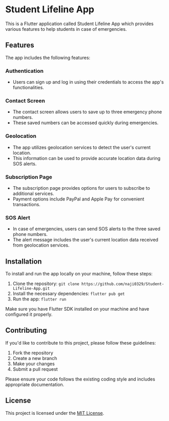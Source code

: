 # Student Lifeline App

This is a Flutter application called Student Lifeline App which provides various features to help students in case of emergencies.

## Features

The app includes the following features:

### Authentication

- Users can sign up and log in using their credentials to access the app's functionalities.

### Contact Screen

- The contact screen allows users to save up to three emergency phone numbers.
- These saved numbers can be accessed quickly during emergencies.

### Geolocation

- The app utilizes geolocation services to detect the user's current location.
- This information can be used to provide accurate location data during SOS alerts.

### Subscription Page

- The subscription page provides options for users to subscribe to additional services.
- Payment options include PayPal and Apple Pay for convenient transactions.

### SOS Alert

- In case of emergencies, users can send SOS alerts to the three saved phone numbers.
- The alert message includes the user's current location data received from geolocation services.

## Installation

To install and run the app locally on your machine, follow these steps:

1. Clone the repository: `git clone https://github.com/naji0329/Student-Lifeline-App.git`
2. Install the necessary dependencies: `flutter pub get`
3. Run the app: `flutter run`

Make sure you have Flutter SDK installed on your machine and have configured it properly.

## Contributing

If you'd like to contribute to this project, please follow these guidelines:

1. Fork the repository
2. Create a new branch
3. Make your changes
4. Submit a pull request

Please ensure your code follows the existing coding style and includes appropriate documentation.

## License

This project is licensed under the [MIT License](LICENSE).
